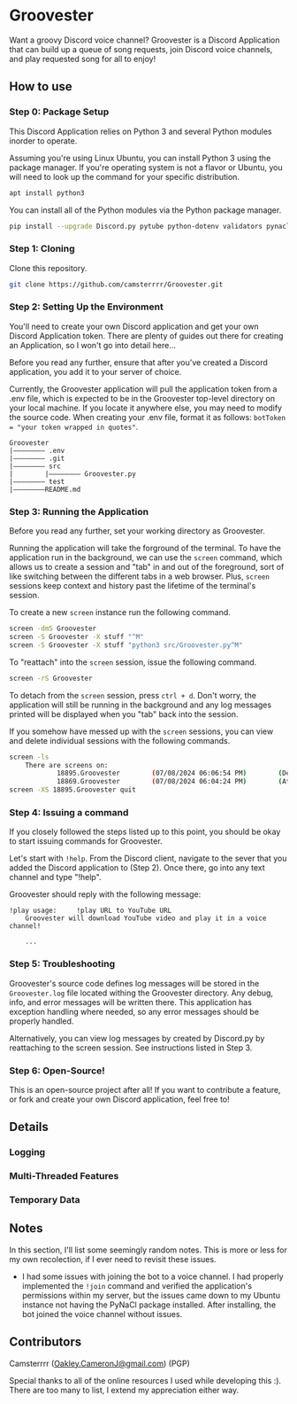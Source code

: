 # Groovester

Want a groovy Discord voice channel? Groovester is a Discord Application that can build up a queue of song requests, join Discord voice channels, and play requested song for all to enjoy!

## How to use


### Step 0: Package Setup

This Discord Application relies on Python 3 and several Python modules inorder to operate. 

Assuming you're using Linux Ubuntu, you can install Python 3 using the package manager. If you're operating system is not a flavor or Ubuntu, you will need to look up the command for your specific distribution.

```bash
apt install python3
```

You can install all of the Python modules via the Python package manager.

```bash
pip install --upgrade Discord.py pytube python-dotenv validators pynacl
```

### Step 1: Cloning

Clone this repository.

```bash
git clone https://github.com/camsterrrr/Groovester.git
```

### Step 2: Setting Up the Environment

You'll need to create your own Discord application and get your own Discord Application token. There are plenty of guides out there for creating an Application, so I won't go into detail here... 

Before you read any further, ensure that after you've created a Discord application, you add it to your server of choice.

Currently, the Groovester application will pull the application token from a .env file, which is expected to be in the Groovester top-level directory on your local machine. If you locate it anywhere else, you may need to modify the source code. When creating your .env file, format it as follows: `botToken = "your token wrapped in quotes"`.

```
Groovester
|———————— .env
|———————— .git
|———————— src
|        |———————— Groovester.py
|———————— test
|————————README.md
```

### Step 3: Running the Application

Before you read any further, set your working directory as Groovester.

Running the application will take the forground of the terminal. To have the application run in the background, we can use the `screen` command, which allows us to create a session and "tab" in and out of the foreground, sort of like switching between the different tabs in a web browser. Plus, `screen` sessions keep context and history past the lifetime of the terminal's session. 

To create a new `screen` instance run the following command.

```bash
screen -dmS Groovester
screen -S Groovester -X stuff "^M"
screen -S Groovester -X stuff "python3 src/Groovester.py^M"
```

To "reattach" into the `screen` session, issue the following command.

```bash
screen -rS Groovester
```

To detach from the `screen` session, press `ctrl + d`. Don't worry, the application will still be running in the background and any log messages printed will be displayed when you "tab" back into the session.

If you somehow have messed up with the `screen` sessions, you can view and delete individual sessions with the following commands. 

```bash
screen -ls
	There are screens on:
	        18895.Groovester        (07/08/2024 06:06:54 PM)        (Detached)
	        18869.Groovester        (07/08/2024 06:04:24 PM)        (Attached)
screen -XS 18895.Groovester quit
```

### Step 4: Issuing a command

If you closely followed the steps listed up to this point, you should be okay to start issuing commands for Groovester. 

Let's start with `!help`. From the Discord client, navigate to the sever that you added the Discord application to (Step 2). Once there, go into any text channel and type "!help". 

Groovester should reply with the following message: 

```
!play usage:     !play URL to YouTube URL
    Groovester will download YouTube video and play it in a voice channel!

    ...
```

### Step 5: Troubleshooting

Groovester's source code defines log messages will be stored in the `Groovester.log` file located withing the Groovester directory. Any debug, info, and error messages will be written there. This application has exception handling where needed, so any error messages should be properly handled.

Alternatively, you can view log messages by created by Discord.py by reattaching to the screen session. See instructions listed in Step 3.

### Step 6: Open-Source!

This is an open-source project after all! If you want to contribute a feature, or fork and create your own Discord application, feel free to!

## Details

### Logging

### Multi-Threaded Features

### Temporary Data

## Notes

In this section, I'll list some seemingly random notes. This is more or less for my own recolection, if I ever need to revisit these issues.

- I had some issues with joining the bot to a voice channel. I had properly implemented the `!join` command and verified the application's permissions within my server, but the issues came down to my Ubuntu instance not having the PyNaCl package installed. After installing, the bot joined the voice channel without issues.

## Contributors

Camsterrrr (Oakley.CameronJ@gmail.com) (PGP)

Special thanks to all of the online resources I used while developing this :). There are too many to list, I extend my appreciation either way.
